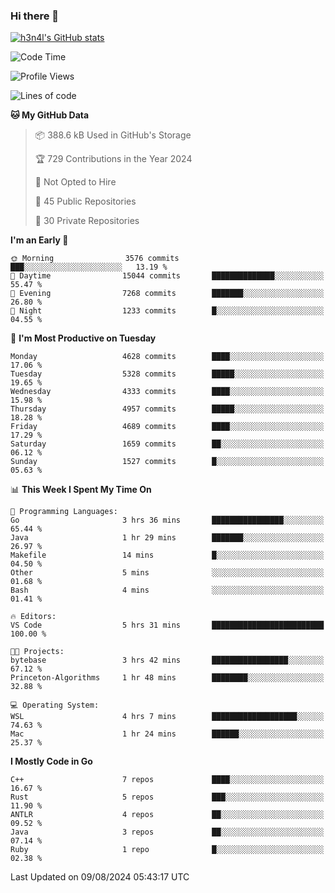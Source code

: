 ### Hi there 👋

[![h3n4l's GitHub stats](https://github-readme-stats.vercel.app/api?username=h3n4l&count_private=true&show_icons=true&theme=radical)](https://github.com/h3n4l/github-readme-stats)

<!--START_SECTION:waka-->
![Code Time](http://img.shields.io/badge/Code%20Time-1%2C894%20hrs%2015%20mins-blue)

![Profile Views](http://img.shields.io/badge/Profile%20Views-6-blue)

![Lines of code](https://img.shields.io/badge/From%20Hello%20World%20I%27ve%20Written-10.7%20million%20lines%20of%20code-blue)

**🐱 My GitHub Data** 

> 📦 388.6 kB Used in GitHub's Storage 
 > 
> 🏆 729 Contributions in the Year 2024
 > 
> 🚫 Not Opted to Hire
 > 
> 📜 45 Public Repositories 
 > 
> 🔑 30 Private Repositories 
 > 
**I'm an Early 🐤** 

```text
🌞 Morning                3576 commits        ███░░░░░░░░░░░░░░░░░░░░░░   13.19 % 
🌆 Daytime                15044 commits       ██████████████░░░░░░░░░░░   55.47 % 
🌃 Evening                7268 commits        ███████░░░░░░░░░░░░░░░░░░   26.80 % 
🌙 Night                  1233 commits        █░░░░░░░░░░░░░░░░░░░░░░░░   04.55 % 
```
📅 **I'm Most Productive on Tuesday** 

```text
Monday                   4628 commits        ████░░░░░░░░░░░░░░░░░░░░░   17.06 % 
Tuesday                  5328 commits        █████░░░░░░░░░░░░░░░░░░░░   19.65 % 
Wednesday                4333 commits        ████░░░░░░░░░░░░░░░░░░░░░   15.98 % 
Thursday                 4957 commits        █████░░░░░░░░░░░░░░░░░░░░   18.28 % 
Friday                   4689 commits        ████░░░░░░░░░░░░░░░░░░░░░   17.29 % 
Saturday                 1659 commits        ██░░░░░░░░░░░░░░░░░░░░░░░   06.12 % 
Sunday                   1527 commits        █░░░░░░░░░░░░░░░░░░░░░░░░   05.63 % 
```


📊 **This Week I Spent My Time On** 

```text
💬 Programming Languages: 
Go                       3 hrs 36 mins       ████████████████░░░░░░░░░   65.44 % 
Java                     1 hr 29 mins        ███████░░░░░░░░░░░░░░░░░░   26.97 % 
Makefile                 14 mins             █░░░░░░░░░░░░░░░░░░░░░░░░   04.50 % 
Other                    5 mins              ░░░░░░░░░░░░░░░░░░░░░░░░░   01.68 % 
Bash                     4 mins              ░░░░░░░░░░░░░░░░░░░░░░░░░   01.41 % 

🔥 Editors: 
VS Code                  5 hrs 31 mins       █████████████████████████   100.00 % 

🐱‍💻 Projects: 
bytebase                 3 hrs 42 mins       █████████████████░░░░░░░░   67.12 % 
Princeton-Algorithms     1 hr 48 mins        ████████░░░░░░░░░░░░░░░░░   32.88 % 

💻 Operating System: 
WSL                      4 hrs 7 mins        ███████████████████░░░░░░   74.63 % 
Mac                      1 hr 24 mins        ██████░░░░░░░░░░░░░░░░░░░   25.37 % 
```

**I Mostly Code in Go** 

```text
C++                      7 repos             ████░░░░░░░░░░░░░░░░░░░░░   16.67 % 
Rust                     5 repos             ███░░░░░░░░░░░░░░░░░░░░░░   11.90 % 
ANTLR                    4 repos             ██░░░░░░░░░░░░░░░░░░░░░░░   09.52 % 
Java                     3 repos             ██░░░░░░░░░░░░░░░░░░░░░░░   07.14 % 
Ruby                     1 repo              █░░░░░░░░░░░░░░░░░░░░░░░░   02.38 % 
```




 Last Updated on 09/08/2024 05:43:17 UTC
<!--END_SECTION:waka-->

